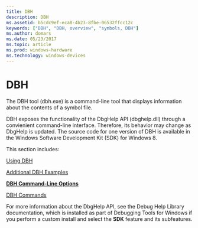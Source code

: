 ```yaml
---
title: DBH
description: DBH
ms.assetid: b5cdc9ef-eca8-4b23-8fbe-06532ffcc12c
keywords: ["DBH", "DBH, overview", "symbols, DBH"]
ms.author: domars
ms.date: 05/23/2017
ms.topic: article
ms.prod: windows-hardware
ms.technology: windows-devices
---
```


# DBH


The DBH tool (dbh.exe) is a command-line tool that displays information about the contents of a symbol file.

DBH exposes the functionality of the DbgHelp API (dbghelp.dll) through a convienient command-line interface. Therefore, its behavior may change as DbgHelp is updated. The source code for one version of DBH is available in the Windows Software Development Kit (SDK) for Windows 8.

This section includes:

[Using DBH](using-dbh.md)

[Additional DBH Examples](additional-dbh-examples.md)

[**DBH Command-Line Options**](dbh-command-line-options.md)

[DBH Commands](dbh-commands.md)

For more information about the DbgHelp API, see the Debug Help Library documentation, which is installed as part of Debugging Tools for Windows if you perform a custom install and select the **SDK** feature and its subfeatures.

 

 





